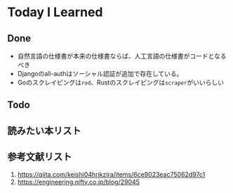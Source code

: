 # Today I Learned

## Done
- 自然言語の仕様書が本来の仕様書ならば、人工言語の仕様書がコードとなるべき
- Djangoのall-authはソーシャル認証が追加で存在している。
- Goのスクレイピングは`rod`、Rustのスクレイピングは`scraper`がいいらしい

## Todo

## 読みたい本リスト

## 参考文献リスト
1. https://qiita.com/keishi04hrikzira/items/6ce9023eac75062d97c1
2. https://engineering.nifty.co.jp/blog/29045